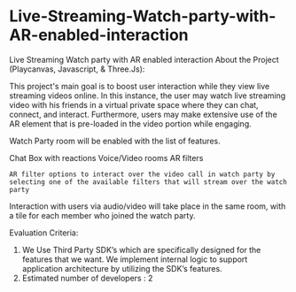 # Live-Streaming-Watch-party-with-AR-enabled-interaction
Live Streaming Watch party with AR enabled interaction
 About the Project (Playcanvas, Javascript, & Three.Js):

This project's main goal is to boost user interaction while they view live streaming videos online. In this instance, the user may watch live streaming video with his friends in a virtual private space where they can chat, connect, and interact. Furthermore, users may make extensive use of the AR element that is pre-loaded in the video portion while engaging.

Watch Party room will be enabled with the list of features.

Chat Box with reactions
Voice/Video rooms
AR filters

    AR filter options to interact over the video call in watch party by selecting one of the available filters that will stream over the watch party
Interaction with users via audio/video will take place in the same room, with a tile for each member who joined the watch party.

Evaluation Criteria:

1. We Use Third Party SDK’s which are specifically designed for the features that we want. We implement internal logic to support application architecture by utilizing the SDK’s features.
2. Estimated number of developers : 2
